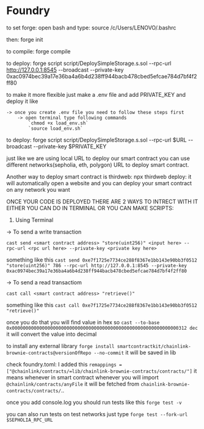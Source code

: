 
# Foundry


to set forge: open bash and type: source /c/Users/LENOVO/.bashrc


then: forge init

to compile: forge compile

to deploy: forge script script/DeploySimpleStorage.s.sol --rpc-url http://127.0.0.1:8545 --broadcast --private-key 0xac0974bec39a17e36ba4a6b4d238ff944bacb478cbed5efcae784d7bf4f2ff80

to make it more flexible just make a .env file and add PRIVATE_KEY and deploy it like

    -> once you create .env file you need to follow these steps first
        -> open terminal type following commands
            `chmod +x load_env.sh`
            `source load_env.sh`


to deploy: forge script script/DeploySimpleStorage.s.sol --rpc-url $URL --broadcast --private-key $PRIVATE_KEY

just like we are using local URL to deploy our smart contract you can use different networks(sepholia, eth, polygon) URL to deploy smart contract.

Another way to deploy smart contract is thirdweb: npx thirdweb deploy: it will automatically open a website and you can deploy your smart contract on any network you want

ONCE YOUR CODE IS DEPLOYED THERE ARE 2 WAYS TO INTRECT WITH IT EITHER YOU CAN DO IN TERMINAL OR YOU CAN MAKE SCRIPTS:

1. Using Terminal

-> To send a write transaction

`cast send <smart contract address> "store(uint256)" <input here> --rpc-url <rpc url here> --private-key <private key here> `

something like this
`cast send 0xe7f1725e7734ce288f8367e1bb143e90bb3f0512 "store(uint256)" 786 --rpc-url http://127.0.0.1:8545 --private-key 0xac0974bec39a17e36ba4a6b4d238ff944bacb478cbed5efcae784d7bf4f2ff80`

-> To send a read transactiom

`cast call <smart contract address> "retrieve()"`

something like this
`cast call 0xe7f1725e7734ce288f8367e1bb143e90bb3f0512 "retrieve()"`

once you do that you will find value in hex so
`cast --to-base 0x0000000000000000000000000000000000000000000000000000000000000312 dec`
it will convert the value into decimal

to install any external library
`forge install smartcontractkit/chainlink-brownie-contracts@versionOfRepo --no-commit`
it will be saved in lib

check foundry.toml: I added this `remappings = ["@chainlink/contracts/=lib/chainlink-brownie-contracts/contracts/"]` it means whenever in smart contract whenever you will import `@chainlink/contracts/anyFile` it will be fetched from `chainlink-brownie-contracts/contracts/`..

once you add console.log you should run tests like this
`forge test -v`


you can also run tests on test networks just type
`forge test --fork-url $SEPHOLIA_RPC_URL`
